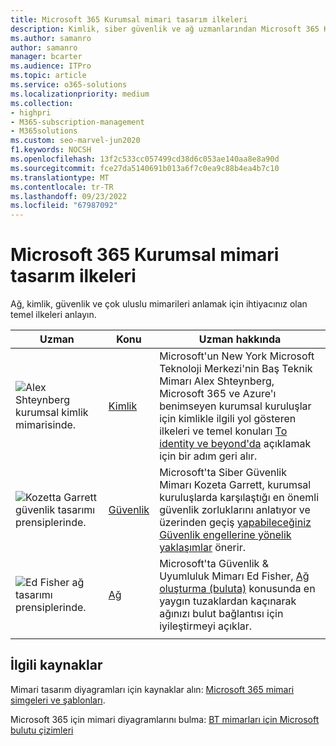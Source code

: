 ```yaml
---
title: Microsoft 365 Kurumsal mimari tasarım ilkeleri
description: Kimlik, siber güvenlik ve ağ uzmanlarından Microsoft 365 Kurumsal mimari tasarım ilkeleri hakkında bilgi edinin.
ms.author: samanro
author: samanro
manager: bcarter
ms.audience: ITPro
ms.topic: article
ms.service: o365-solutions
ms.localizationpriority: medium
ms.collection:
- highpri
- M365-subscription-management
- M365solutions
ms.custom: seo-marvel-jun2020
f1.keywords: NOCSH
ms.openlocfilehash: 13f2c533cc057499cd38d6c053ae140aa8e8a90d
ms.sourcegitcommit: fce27da5140691b013a6f7c0ea9c88b4ea4b7c10
ms.translationtype: MT
ms.contentlocale: tr-TR
ms.lasthandoff: 09/23/2022
ms.locfileid: "67987092"
---
```

# <a name="microsoft-365-enterprise-architecture-design-principles"></a>Microsoft 365 Kurumsal mimari tasarım ilkeleri

Ağ, kimlik, güvenlik ve çok uluslu mimarileri anlamak için ihtiyacınız olan temel ilkeleri anlayın.

| Uzman | Konu | Uzman hakkında |
|---------|---------|---------|
|![Alex Shteynberg kurumsal kimlik mimarisinde.](../media/solutions-architecture-center/identity-and-beyond-alex-shteynberg.jpg)   |    [Kimlik](identity-design-principles.md)     | Microsoft'un New York Microsoft Teknoloji Merkezi'nin Baş Teknik Mimarı Alex Shteynberg, Microsoft 365 ve Azure'ı benimseyen kurumsal kuruluşlar için kimlikle ilgili yol gösteren ilkeleri ve temel konuları [To identity ve beyond'da](identity-design-principles.md) açıklamak için bir adım geri alır. |
| ![Kozetta Garrett güvenlik tasarımı prensiplerinde.](../media/solutions-architecture-center/kozeta-garrett-security.jpg)   |     [Güvenlik](security-design-principles.md)    |  Microsoft'ta Siber Güvenlik Mimarı Kozeta Garrett, kurumsal kuruluşlarda karşılaştığı en önemli güvenlik zorluklarını anlatıyor ve üzerinden geçiş [yapabileceğiniz Güvenlik engellerine yönelik yaklaşımlar](security-design-principles.md) önerir.  |
| ![Ed Fisher ağ tasarımı prensiplerinde.](../media/solutions-architecture-center/ed-fisher-networking.jpg)    |       [Ağ](networking-design-principles.md)  |   Microsoft'ta Güvenlik & Uyumluluk Mimarı Ed Fisher, [Ağ oluşturma (buluta)](networking-design-principles.md) konusunda en yaygın tuzaklardan kaçınarak ağınızı bulut bağlantısı için iyileştirmeyi açıklar.       |
|    |         |         |

## <a name="related-resources"></a>İlgili kaynaklar

Mimari tasarım diyagramları için kaynaklar alın: [Microsoft 365 mimari simgeleri ve şablonları](architecture-icons-templates.md).

Microsoft 365 için mimari diyagramlarını bulma: [BT mimarları için Microsoft bulutu çizimleri](cloud-architecture-models.md)

